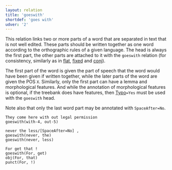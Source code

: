 ```yaml
---
layout: relation
title: 'goeswith'
shortdef: 'goes with'
udver: '2'
---
```


This relation links two or more parts of a word that are separated in text that is not well edited.
These parts should be written together as one word according to the orthographic rules of a given language.
The head is always the first part, the other parts are attached to it with the `goeswith` relation
(for consistency, similarly as in [flat](), [fixed]() and [conj]()).

The first part of the word is given the part of speech that the word would have been given if written together,
while the later parts of the word are given the POS `X`. Similarly, only the first part can have a lemma
and morphological features. And while the annotation of morphological features is optional, if the treebank
does have features, then [Typo]()`=Yes` must be used with the `goeswith` head.

Note also that only the last word part may be annotated with `SpaceAfter=No`.

~~~ sdparse
They come here with out legal permission
goeswith(with-4, out-5)
~~~

~~~ sdparse
never the less/[SpaceAfter=No] ,
goeswith(never, the)
goeswith(never, less)
~~~

~~~ sdparse
For get that !
goeswith(For, get)
obj(For, that)
punct(For, !)
~~~
<!-- Interlanguage links updated So kvě 14 19:03:39 CEST 2022 -->
